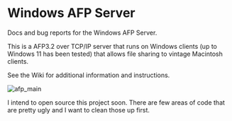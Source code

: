 # Windows AFP Server
Docs and bug reports for the Windows AFP Server.

This is a AFP3.2 over TCP/IP server that runs on Windows clients (up to Windows 11 has been tested) that allows file sharing to vintage Macintosh clients.

See the Wiki for additional information and instructions.

![afp_main](https://github.com/anti-matter/Windows_AFP_Server/assets/6510597/63c48cc0-1563-4a92-a4ff-2189d1294989)

I intend to open source this project soon. There are few areas of code that are pretty ugly and I want to clean those up first.
